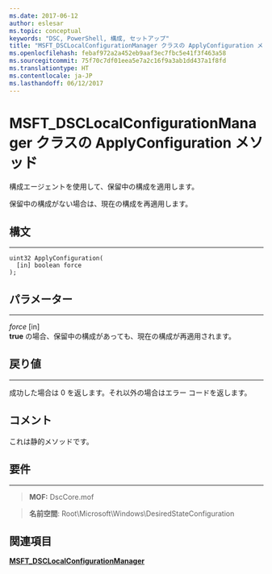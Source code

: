 ```yaml
---
ms.date: 2017-06-12
author: eslesar
ms.topic: conceptual
keywords: "DSC, PowerShell, 構成, セットアップ"
title: "MSFT_DSCLocalConfigurationManager クラスの ApplyConfiguration メソッド"
ms.openlocfilehash: febaf972a2a452eb9aaf3ec7fbc5e41f3f463a58
ms.sourcegitcommit: 75f70c7df01eea5e7a2c16f9a3ab1dd437a1f8fd
ms.translationtype: HT
ms.contentlocale: ja-JP
ms.lasthandoff: 06/12/2017
---
```

# <a name="applyconfiguration-method-of-the-msftdsclocalconfigurationmanager-class"></a>MSFT_DSCLocalConfigurationManager クラスの ApplyConfiguration メソッド

構成エージェントを使用して、保留中の構成を適用します。 

保留中の構成がない場合は、現在の構成を再適用します。


## <a name="syntax"></a>構文
------

```mof
uint32 ApplyConfiguration(
  [in] boolean force
);
```

## <a name="parameters"></a>パラメーター
----------

*force* \[in\]  
**true** の場合、保留中の構成があっても、現在の構成が再適用されます。

## <a name="return-value"></a>戻り値
------------

成功した場合は 0 を返します。それ以外の場合はエラー コードを返します。

## <a name="remarks"></a>コメント

これは静的メソッドです。

## <a name="requirements"></a>要件
------------
>**MOF:** DscCore.mof

>**名前空間**: Root\Microsoft\Windows\DesiredStateConfiguration


## <a name="see-also"></a>関連項目


[**MSFT_DSCLocalConfigurationManager**](msft-dsclocalconfigurationmanager.md)

 

 



